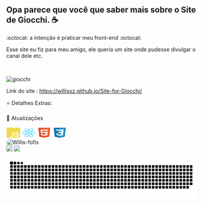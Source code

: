 ## Opa parece que você que saber mais sobre o Site de Giocchi. ☕
<div align="start">
  :octocat: a intenção é praticar meu front-end :octocat:
  
  Esse site eu fiz para meu amigo, ele queria um site onde pudesse divulgar o canal dele etc.
</div>
</br>
<div>
  
  ![giocchi](https://user-images.githubusercontent.com/93554726/177008522-aaa6a1e5-8611-4fb9-bb6f-0e54b9952907.png)

   Link do site : https://willissz.github.io/Site-for-Giocchi/
</div>
<div align="start">
  ⭐ Detalhes Extras: </br>
</div></br>

<div align="start">
  📰 Atualizações </br>
</div>
  
<div style="display: inline_block"><br>
  <img align="start" alt="Willis-Js" height="27" width="37" src="https://raw.githubusercontent.com/devicons/devicon/master/icons/javascript/javascript-plain.svg">
  <img align="start" alt="Willis-React" height="27" width="37" src="https://raw.githubusercontent.com/devicons/devicon/master/icons/react/react-original.svg">
  <img align="start" alt="Willis-HTML" height="27" width="37" src="https://raw.githubusercontent.com/devicons/devicon/master/icons/html5/html5-original.svg">
  <img align="start" alt="Willis-CSS" height="27" width="37" src="https://raw.githubusercontent.com/devicons/devicon/master/icons/css3/css3-original.svg">
</div>

  <img align="start" alt="Willis-fofis" height="150" style="border-radius:50px;" src="https://cdn.discordapp.com/attachments/935199814809964596/954391541122756648/Samuel_Willis_Santos.gif?width=676&height=676">
 
<div> 
  <a href = "mailto:willisdev5@gmail.com"><img src="https://img.shields.io/badge/-Gmail-%23333?style=for-the-badge&logo=gmail&logoColor=white" target="_blank"></a>
  <a href="https://www.linkedin.com/in/samuel-willis123/" target="_blank"><img src="https://img.shields.io/badge/-LinkedIn-%230077B5?style=for-the-badge&logo=linkedin&logoColor=white" target="_blank"></a> 
 
  ![Snake animation](https://github.com/WillisSz/WillisSz/blob/output/github-contribution-grid-snake.svg)
 
</div>
